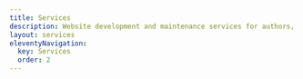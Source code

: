 ```yaml
---
title: Services
description: Website development and maintenance services for authors, freelancers and solo entrepreneurs.
layout: services
eleventyNavigation:
  key: Services
  order: 2
---
```

